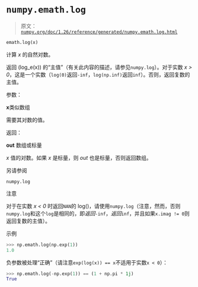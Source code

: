 # `numpy.emath.log`

> 原文：[`numpy.org/doc/1.26/reference/generated/numpy.emath.log.html`](https://numpy.org/doc/1.26/reference/generated/numpy.emath.log.html)

```py
emath.log(x)
```

计算 *x* 的自然对数。

返回 \(log_e(x)\) 的“主值”（有关此内容的描述，请参见`numpy.log`）。对于实数 *x > 0*，这是一个实数（`log(0)`返回`-inf`，`log(np.inf)`返回`inf`）。否则，返回复数的主值。

参数：

**x**类似数组

需要其对数的值。

返回：

**out** 数组或标量

*x* 值的对数。如果 *x* 是标量，则 *out* 也是标量，否则返回数组。

另请参阅

`numpy.log`

注意

对于在实数 *x < 0* 时返回`NAN`的 log()，请使用`numpy.log`（注意，然而，否则`numpy.log`和这个`log`是相同的，即*返回*`-inf`，*返回*`inf`，并且如果`x.imag != 0`则返回复数的主值）。

示例

```py
>>> np.emath.log(np.exp(1))
1.0 
```

负参数被处理“正确”（请注意`exp(log(x)) == x`不适用于实数`x < 0`）：

```py
>>> np.emath.log(-np.exp(1)) == (1 + np.pi * 1j)
True 
```
